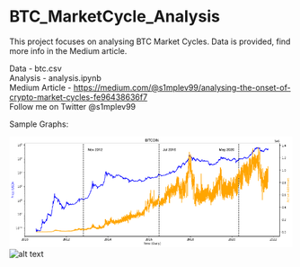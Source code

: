 # BTC_MarketCycle_Analysis
This project focuses on analysing BTC Market Cycles. Data is provided, find more info in the Medium article.

Data - btc.csv <br/>
Analysis - analysis.ipynb <br/>
Medium Article - https://medium.com/@s1mplev99/analysing-the-onset-of-crypto-market-cycles-fe96438636f7 <br/>
Follow me on Twitter @s1mplev99 <br/>

Sample Graphs:

![alt text](https://github.com/s1mplev99/BTC_MarketCycle_Analysis/blob/main/img/graph1.png?raw=true)
<br/>
![alt text](https://github.com/s1mplev99/[BTC_MarketCycle_Analysis/blob/main/img/graph2.png?raw=true)
